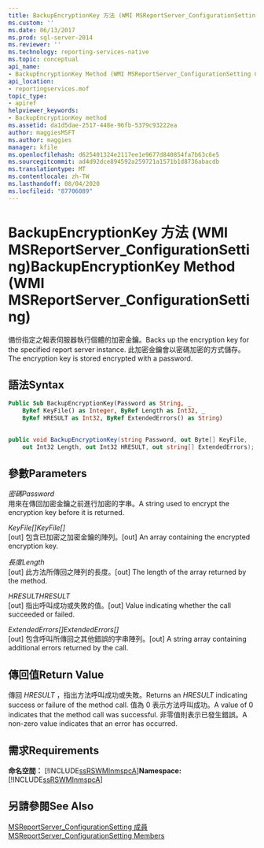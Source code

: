 ```yaml
---
title: BackupEncryptionKey 方法 (WMI MSReportServer_ConfigurationSetting) | Microsoft Docs
ms.custom: ''
ms.date: 06/13/2017
ms.prod: sql-server-2014
ms.reviewer: ''
ms.technology: reporting-services-native
ms.topic: conceptual
api_name:
- BackupEncryptionKey Method (WMI MSReportServer_ConfigurationSetting Class)
api_location:
- reportingservices.mof
topic_type:
- apiref
helpviewer_keywords:
- BackupEncryptionKey method
ms.assetid: da1d5dae-2517-448e-96fb-5379c93222ea
author: maggiesMSFT
ms.author: maggies
manager: kfile
ms.openlocfilehash: d625401324e2117ee1e9677d840854fa7b63c6e5
ms.sourcegitcommit: ad4d92dce894592a259721a1571b1d8736abacdb
ms.translationtype: MT
ms.contentlocale: zh-TW
ms.lasthandoff: 08/04/2020
ms.locfileid: "87706089"
---
```

# <a name="backupencryptionkey-method-wmi-msreportserver_configurationsetting"></a><span data-ttu-id="982f9-102">BackupEncryptionKey 方法 (WMI MSReportServer_ConfigurationSetting)</span><span class="sxs-lookup"><span data-stu-id="982f9-102">BackupEncryptionKey Method (WMI MSReportServer_ConfigurationSetting)</span></span>
  <span data-ttu-id="982f9-103">備份指定之報表伺服器執行個體的加密金鑰。</span><span class="sxs-lookup"><span data-stu-id="982f9-103">Backs up the encryption key for the specified report server instance.</span></span> <span data-ttu-id="982f9-104">此加密金鑰會以密碼加密的方式儲存。</span><span class="sxs-lookup"><span data-stu-id="982f9-104">The encryption key is stored encrypted with a password.</span></span>  
  
## <a name="syntax"></a><span data-ttu-id="982f9-105">語法</span><span class="sxs-lookup"><span data-stu-id="982f9-105">Syntax</span></span>  
  
```vb  
Public Sub BackupEncryptionKey(Password as String, _  
    ByRef KeyFile() as Integer, ByRef Length as Int32, _  
    ByRef HRESULT as Int32, ByRef ExtendedErrors() as String)  
  
```  
  
```csharp  
public void BackupEncryptionKey(string Password, out Byte[] KeyFile,   
    out Int32 Length, out Int32 HRESULT, out string[] ExtendedErrors);  
```  
  
## <a name="parameters"></a><span data-ttu-id="982f9-106">參數</span><span class="sxs-lookup"><span data-stu-id="982f9-106">Parameters</span></span>  
 <span data-ttu-id="982f9-107">*密碼*</span><span class="sxs-lookup"><span data-stu-id="982f9-107">*Password*</span></span>  
 <span data-ttu-id="982f9-108">用來在傳回加密金鑰之前進行加密的字串。</span><span class="sxs-lookup"><span data-stu-id="982f9-108">A string used to encrypt the encryption key before it is returned.</span></span>  
  
 <span data-ttu-id="982f9-109">*KeyFile[]*</span><span class="sxs-lookup"><span data-stu-id="982f9-109">*KeyFile[]*</span></span>  
 <span data-ttu-id="982f9-110">[out] 包含已加密之加密金鑰的陣列。</span><span class="sxs-lookup"><span data-stu-id="982f9-110">[out] An array containing the encrypted encryption key.</span></span>  
  
 <span data-ttu-id="982f9-111">*長度*</span><span class="sxs-lookup"><span data-stu-id="982f9-111">*Length*</span></span>  
 <span data-ttu-id="982f9-112">[out] 此方法所傳回之陣列的長度。</span><span class="sxs-lookup"><span data-stu-id="982f9-112">[out] The length of the array returned by the method.</span></span>  
  
 <span data-ttu-id="982f9-113">*HRESULT*</span><span class="sxs-lookup"><span data-stu-id="982f9-113">*HRESULT*</span></span>  
 <span data-ttu-id="982f9-114">[out] 指出呼叫成功或失敗的值。</span><span class="sxs-lookup"><span data-stu-id="982f9-114">[out] Value indicating whether the call succeeded or failed.</span></span>  
  
 <span data-ttu-id="982f9-115">*ExtendedErrors[]*</span><span class="sxs-lookup"><span data-stu-id="982f9-115">*ExtendedErrors[]*</span></span>  
 <span data-ttu-id="982f9-116">[out] 包含呼叫所傳回之其他錯誤的字串陣列。</span><span class="sxs-lookup"><span data-stu-id="982f9-116">[out] A string array containing additional errors returned by the call.</span></span>  
  
## <a name="return-value"></a><span data-ttu-id="982f9-117">傳回值</span><span class="sxs-lookup"><span data-stu-id="982f9-117">Return Value</span></span>  
 <span data-ttu-id="982f9-118">傳回 *HRESULT* ，指出方法呼叫成功或失敗。</span><span class="sxs-lookup"><span data-stu-id="982f9-118">Returns an *HRESULT* indicating success or failure of the method call.</span></span> <span data-ttu-id="982f9-119">值為 0 表示方法呼叫成功。</span><span class="sxs-lookup"><span data-stu-id="982f9-119">A value of 0 indicates that the method call was successful.</span></span> <span data-ttu-id="982f9-120">非零值則表示已發生錯誤。</span><span class="sxs-lookup"><span data-stu-id="982f9-120">A non-zero value indicates that an error has occurred.</span></span>  
  
## <a name="requirements"></a><span data-ttu-id="982f9-121">需求</span><span class="sxs-lookup"><span data-stu-id="982f9-121">Requirements</span></span>  
 <span data-ttu-id="982f9-122">**命名空間：** [!INCLUDE[ssRSWMInmspcA](../../includes/ssrswminmspca-md.md)]</span><span class="sxs-lookup"><span data-stu-id="982f9-122">**Namespace:** [!INCLUDE[ssRSWMInmspcA](../../includes/ssrswminmspca-md.md)]</span></span>  
  
## <a name="see-also"></a><span data-ttu-id="982f9-123">另請參閱</span><span class="sxs-lookup"><span data-stu-id="982f9-123">See Also</span></span>  
 [<span data-ttu-id="982f9-124">MSReportServer_ConfigurationSetting 成員</span><span class="sxs-lookup"><span data-stu-id="982f9-124">MSReportServer_ConfigurationSetting Members</span></span>](msreportserver-configurationsetting-members.md)  
  
  
